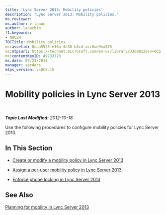```yaml
---
title: 'Lync Server 2013: Mobility policies'
description: "Lync Server 2013: Mobility policies."
ms.reviewer: 
ms.author: v-lanac
author: lanachin
f1.keywords:
- NOCSH
TOCTitle: Mobility policies
ms:assetid: 8caa5525-e16a-4e38-b3cd-acc0ae9ea375
ms:mtpsurl: https://technet.microsoft.com/en-us/library/JJ688126(v=OCS.15)
ms:contentKeyID: 49733723
ms.date: 07/23/2014
manager: serdars
mtps_version: v=OCS.15
---
```


# Mobility policies in Lync Server 2013

<div data-xmlns="http://www.w3.org/1999/xhtml">

<div class="topic" data-xmlns="http://www.w3.org/1999/xhtml" data-msxsl="urn:schemas-microsoft-com:xslt" data-cs="https://msdn.microsoft.com/">

<div data-asp="https://msdn2.microsoft.com/asp">



</div>

<div id="mainSection">

<div id="mainBody">

<span> </span>

_**Topic Last Modified:** 2012-10-18_

Use the following procedures to configure mobility policies for Lync Server 2013.

<div>

## In This Section

  - [Create or modify a mobility policy in Lync Server 2013](lync-server-2013-create-or-modify-a-mobility-policy.md)

  - [Assign a per-user mobility policy in Lync Server 2013](lync-server-2013-assign-a-per-user-mobility-policy.md)

  - [Enforce phone locking in Lync Server 2013](lync-server-2013-enforce-phone-locking.md)

</div>

<div>

## See Also


[Planning for mobility in Lync Server 2013](lync-server-2013-planning-for-mobility.md)  
  

</div>

</div>

<span> </span>

</div>

</div>

</div>

